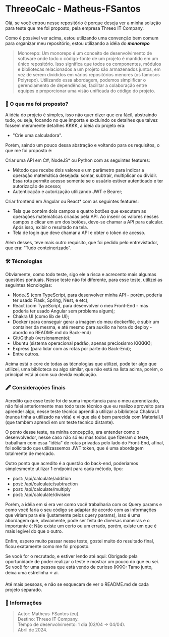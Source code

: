 # ThreeoCalc - Matheus-FSantos

Olá, se você entrou nesse repositório é porque deseja ver a minha solução para teste que me foi proposto, pela empresa Threeo IT Company.

Como é possivel ver acima, estou utilizando uma convenção bem comum para organizar meu repositório, estou utilizando a idéia do ***monorepo***

> Monorepo: Um monorepo é um conceito de desenvolvimento de software onde todo o código-fonte de um projeto é mantido em um único repositório. Isso significa que todos os componentes, módulos e bibliotecas relacionados a um projeto são armazenados juntos, em vez de serem divididos em vários repositórios menores (os famosos Polyrepo). Utilizando essa abordagem, podemos simplificar o gerenciamento de dependências, facilitar a colaboração entre equipes e proporcionar uma visão unificada do código do projeto.

### 🎯 O que me foi proposto?

A idéia do projeto é simples, isso não quer dizer que era fácil, abstraindo tudo, ou seja, focando no que importa e excluindo os detalhes que talvez fossem meramente detalhes KKKK, a idéia do projeto era:

- "Crie uma calculadora".

Porém, saindo um pouco dessa abstração e voltando para os requisitos, o que me foi proposto é:

Criar uma API em C#, NodeJS* ou Python com as seguintes features:
- Método que recebe dois valores e um parâmetro para indicar a operação matemática desejada: somar, subtrair, multiplicar ou dividir. Essa rota permite acesso somente se o usuário estiver autenticado e ter autorização de acesso;
- Autenticação e autorização utilizando JWT e Bearer;

Criar frontend em Angular ou React* com as seguintes features:
- Tela que contém dois campos e quatro botões que executem as operações matemáticas criadas pela API. Ao inserir os valores nesses campos e clicar em um dos botões, deve-se chamar a API para calcular. Após isso, exibir o resultado na tela.
- Tela de login que deve chamar a API e obter o token de acesso.

Além desses, teve mais outro requisito, que foi pedido pelo entrevistador, que era: "Tudo conteinerizado".

### 🛠️ Técnologias

Obviamente, como todo teste, sigo ele a risca e acrecento mais algumas questões pontuais. Nesse teste não foi diferente, para esse teste, utilizei as seguintes técnologias:

- NodeJS (com TypeScript, para desenvolver minha API - porém, poderia ter usado Flask, Spring, Nest, e etc);
- React (com TypeScript, para desenvolver o meu Front-End - mas poderia ter usado Angular sem problema algum);
- Chakra UI (como lib de UI);
- Docker (para conseguir gerar a imagem do meu dockerfile, e subir um container da mesma, e até mesmo para auxilio na hora do deploy - abordo no README.md do Back-end)
- Git/Github (versionamento);
- Ubuntu (sistema operacional padrão, apenas preciosismo KKKKK);
- Express (para lidar com as rotas por parte do Back-End);
- Entre outros.

Acima está o core de todas as técnologias que utilizei, pode ter algo que utilizei, uma biblioteca ou algo similar, que não está na lista acima, porém, o principal está ai com sua devida explicação.

### 🖋️ Considerações finais

Acredito que esse teste foi de suma importancia para o meu aprendizado, não falei anteriormente mas todo teste técnico que eu realizo aproveito para aprender algo, nesse teste técnico aprendi a utilizar a biblioteca ChakraUI (nunca tinha a utilizado na vida) e vi que ela é bem parecida com MaterialUI (que também aprendi em um teste técnico distante).

O ponto desse teste, na minha concepção, era entender como o desenvolvedor, nesse caso não só eu mas todos que fizeram o teste, trabalham com essa "idéia" de rotas privadas pelo lado do Front-End, afinal, foi solicitado que utilizassemos JWT token, que é uma abordagem totalmente de mercado.

Outro ponto que acredito é a questão do back-end, poderiamos simplesmente utilizar 1 endpoint para cada método, tipo:

- post: /api/calculate/addition
- post: /api/calculate/subtraction
- post: /api/calculate/multiply
- post: /api/calculate/division

Porém, a idéia em si era ver como você trabalharia com os Query params e como você faria o seu código se adaptar de acordo com as informações que viriam para ele (justamente pelos query params), isso é uma abordagem que, obviamente, pode ser feita de diversas maneiras e o importante é: Não existe um certo ou um errado, porém, existe um que é mais legivel do que o outro.

Enfim, espero muito passar nesse teste, gostei muito do resultado final, ficou exatamente como me foi proposto.

Se você for o recrutado, e estiver lendo até aqui: Obrigado pela oportunidade de poder realizar o teste e mostrar um pouco do que eu sei.
Se você for uma pessoa que está vendo de curioso (KKK): Tamo junto, deixa uma estrelinha ⭐ ai.

Até mais pessoas, e não se esquecam de ver o README.md de cada projeto separado.

### 📜 Informações

> Autor: Matheus-FSantos (eu).</br>
> Destino: Threeo IT Company.</br>
> Tempo de desenvolvimento: 1 dia (03/04 -> 04/04).</br>
> Abril de 2024.
